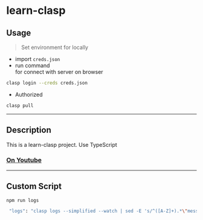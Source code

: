 # learn-clasp  

## Usage  
> Set environment for locally
- import `creds.json`  
- run command  
for connect with server on browser
```bash
clasp login --creds creds.json
```  
- Authorized  
```bash
clasp pull
```  
---  

## Description  
This is a learn-clasp project. Use TypeScript    


### [On Youtube](https://www.youtube.com/watch?v=CLGUsqHGqrw&t=121s)  

---  
## Custom Script  
`npm run logs`  
```bash
 "logs": "clasp logs --simplified --watch | sed -E 's/^([A-Z]+).*\"message\":\"([^\"]+)\".*/\\1 - \\2/'"
 ```  
